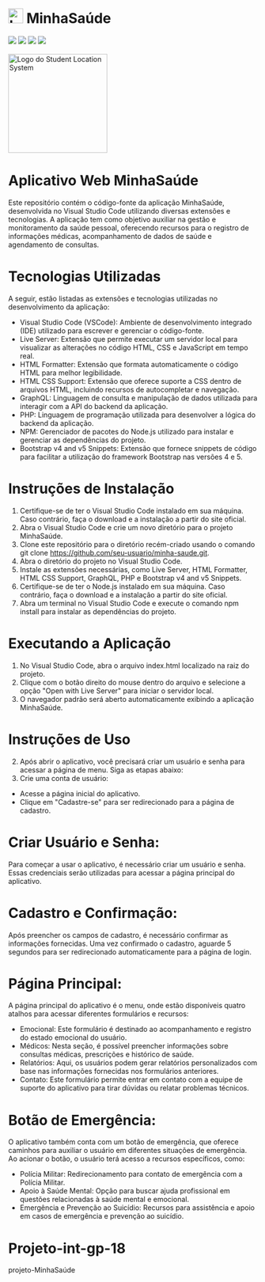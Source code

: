 # <img src="https://github.com/Fcamposdev/Projeto-int-gp-18/blob/main/src/assets/image/Logo.png" width="30px"  title="Logo do MinhaSaúde"> MinhaSaúde
<img src="https://img.shields.io/badge/HTML5-E34F26?style=for-the-badge&logo=html5&logoColor=white"> <img src="https://img.shields.io/badge/CSS3-1572B6?style=for-the-badge&logo=css3&logoColor=white"> <img src="https://img.shields.io/badge/JavaScript-F7DF1E?style=for-the-badge&logo=javascript&logoColor=black"> <img src="https://img.shields.io/badge/PHP-777BB4?style=for-the-badge&logo=php&logoColor=white"><br><br>
<img src="https://github.com/Fcamposdev/Projeto-int-gp-18/blob/main/src/assets/image/Logo.png" width="200px" title="Logo do Student Location System"> <br>
# Aplicativo Web MinhaSaúde
Este repositório contém o código-fonte da aplicação MinhaSaúde, desenvolvida no Visual Studio Code utilizando diversas extensões e tecnologias. A aplicação tem como objetivo auxiliar na gestão e monitoramento da saúde pessoal, oferecendo recursos para o registro de informações médicas, acompanhamento de dados de saúde e agendamento de consultas.

# Tecnologias Utilizadas
A seguir, estão listadas as extensões e tecnologias utilizadas no desenvolvimento da aplicação:
- Visual Studio Code (VSCode): Ambiente de desenvolvimento integrado (IDE) utilizado para escrever e gerenciar o código-fonte.
- Live Server: Extensão que permite executar um servidor local para visualizar as alterações no código HTML, CSS e JavaScript em tempo real.
- HTML Formatter: Extensão que formata automaticamente o código HTML para melhor legibilidade.
- HTML CSS Support: Extensão que oferece suporte a CSS dentro de arquivos HTML, incluindo recursos de autocompletar e navegação.
- GraphQL: Linguagem de consulta e manipulação de dados utilizada para interagir com a API do backend da aplicação.
- PHP: Linguagem de programação utilizada para desenvolver a lógica do backend da aplicação.
- NPM: Gerenciador de pacotes do Node.js utilizado para instalar e gerenciar as dependências do projeto.
- Bootstrap v4 and v5 Snippets: Extensão que fornece snippets de código para facilitar a utilização do framework Bootstrap nas versões 4 e 5.

# Instruções de Instalação
1. Certifique-se de ter o Visual Studio Code instalado em sua máquina. Caso contrário, faça o download e a instalação a partir do site oficial.
2. Abra o Visual Studio Code e crie um novo diretório para o projeto MinhaSaúde.
3. Clone este repositório para o diretório recém-criado usando o comando git clone https://github.com/seu-usuario/minha-saude.git.
4. Abra o diretório do projeto no Visual Studio Code.
5. Instale as extensões necessárias, como Live Server, HTML Formatter, HTML CSS Support, GraphQL, PHP e Bootstrap v4 and v5 Snippets.
6. Certifique-se de ter o Node.js instalado em sua máquina. Caso contrário, faça o download e a instalação a partir do site oficial.
7. Abra um terminal no Visual Studio Code e execute o comando npm install para instalar as dependências do projeto.

# Executando a Aplicação
1. No Visual Studio Code, abra o arquivo index.html localizado na raiz do projeto.
2. Clique com o botão direito do mouse dentro do arquivo e selecione a opção "Open with Live Server" para iniciar o servidor local.
3. O navegador padrão será aberto automaticamente exibindo a aplicação MinhaSaúde.

# Instruções de Uso
2. Após abrir o aplicativo, você precisará criar um usuário e senha para acessar a página de menu. Siga as etapas abaixo:
1. Crie uma conta de usuário:
- Acesse a página inicial do aplicativo.
- Clique em "Cadastre-se" para ser redirecionado para a página de cadastro.

# Criar Usuário e Senha: 
Para começar a usar o aplicativo, é necessário criar um usuário e senha. Essas credenciais serão utilizadas para acessar a página principal do aplicativo.
# Cadastro e Confirmação: 
Após preencher os campos de cadastro, é necessário confirmar as informações fornecidas. Uma vez confirmado o cadastro, aguarde 5 segundos para ser redirecionado automaticamente para a página de login.
# Página Principal: 
A página principal do aplicativo é o menu, onde estão disponíveis quatro atalhos para acessar diferentes formulários e recursos:
- Emocional: Este formulário é destinado ao acompanhamento e registro do estado emocional do usuário.
- Médicos: Nesta seção, é possível preencher informações sobre consultas médicas, prescrições e histórico de saúde.
- Relatórios: Aqui, os usuários podem gerar relatórios personalizados com base nas informações fornecidas nos formulários anteriores.
- Contato: Este formulário permite entrar em contato com a equipe de suporte do aplicativo para tirar dúvidas ou relatar problemas técnicos.
# Botão de Emergência: 
O aplicativo também conta com um botão de emergência, que oferece caminhos para auxiliar o usuário em diferentes situações de emergência. Ao acionar o botão, o usuário terá acesso a recursos específicos, como:
- Polícia Militar: Redirecionamento para contato de emergência com a Polícia Militar.
- Apoio à Saúde Mental: Opção para buscar ajuda profissional em questões relacionadas à saúde mental e emocional.
- Emergência e Prevenção ao Suicídio: Recursos para assistência e apoio em casos de emergência e prevenção ao suicídio.



# Projeto-int-gp-18
projeto-MinhaSaúde

